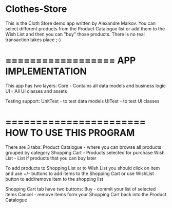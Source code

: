 # Clothes-Store

This is the Cloth Store demo app written by Alexandre Malkov. You can select different products from the Product Catalogue list or add them to the Wish List and then you can "buy" those products. There is no real transaction takes place ;-) 

==================
APP IMPLEMENTATION
==================

This app has two layers:
Core - Contains all data models and business logic
UI - All UI classes and assets

Testing support:
UnitTest - to test data models
UITest - to test UI classes



=======================
HOW TO USE THIS PROGRAM
=======================

There are 3 tabs:
Product Catalogue - where you can browse all products grouped by category
Shopping Cart - Products selected for purchase
Wish List - List if products that you can buy later

To add products to Shopping List or to Wish List you should click on item and use +/- buttons to add items to the Shopping Cart or use WishList button to add/remove item to the shopping list

Shopping Cart tab have two buttons:
Buy - commit your list of selected items
Cancel - remove items form your Shopping Cart back into the Product Catalogue


